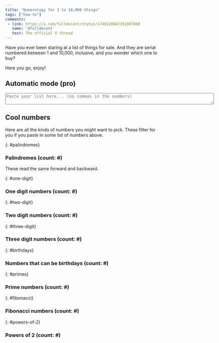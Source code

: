 ```yaml
---
title: "Numerology for 1 to 10,000 things"
tags: ["how-to"]
comments:
 - link: https://x.com/fulldecent/status/1740120842351087868
   name: '@fulldecent'
   text: The official X thread
---
```


Have you ever been staring at a list of things for sale. And they are serial numbered between 1 and 10,000, inclusive, and you wonder which one to buy?

Here you go, enjoy!

## Automatic mode <span class="text-primary">(pro)</span>

<textarea id="input" rows="2" cols="80" class="form-control" placeholder="Paste your list here... (no commas in the numbers)"></textarea>

## Cool numbers

Here are all the kinds of numbers you might want to pick. These filter for you if you paste in some list of numbers above.

{: #palindromes}

### Palindromes <span class="count">(count: #)</span>

These read the same forward and backward.

<span class="list"></span>

{: #one-digit}

### One digit numbers <span class="count">(count: #)</span>

<span class="list"></span>

{: #two-digit}

### Two digit numbers <span class="count">(count: #)</span>

<span class="list"></span>

{: #three-digit}

### Three digit numbers <span class="count">(count: #)</span>

<span class="list"></span>

{: #birthdays}

### Numbers that can be birthdays <span class="count">(count: #)</span>

<span class="list"></span>

{: #primes}

### Prime numbers <span class="count">(count: #)</span>

<span class="list"></span>

{: #fibonacci}

### Fibonacci numbers <span class="count">(count: #)</span>

<span class="list"></span>

{: #powers-of-2}

### Powers of 2 <span class="count">(count: #)</span>

<span class="list"></span>

<script>
    // All numbers
    const oneToTenThousand = Array.from(Array(10000).keys()).map(x => x + 1);

    // Precalculate lists
    const allPalindromes = oneToTenThousand.filter(x => x.toString() === x.toString().split('').reverse().join(''));
    const allOneDigit = oneToTenThousand.filter(x => x.toString().length === 1);
    const allTwoDigit = oneToTenThousand.filter(x => x.toString().length === 2);
    const allThreeDigit = oneToTenThousand.filter(x => x.toString().length === 3);
    const allBirthdays = oneToTenThousand.filter(x => {
        const regexMonth = /([1-9]|1[012])/;
        const regexDay = /(0?[1-9]|[12][0-9]|3[01])/;
        const regex = new RegExp(`^${regexMonth.source}${regexDay.source}$`);
        if (regex.test(x.toString())) return true;
    });
    const allPrimes = oneToTenThousand.filter(x => {
        if (x === 1) return false;
        if (x === 2) return true;
        if (x % 2 === 0) return false;
        for (let i = 3; i <= Math.sqrt(x); i += 2) {
            if (x % i === 0) return false;
        }
        return true;
    });
    const allFibonacci = oneToTenThousand.filter(x => {
        if (x === 1) return true;
        let a = 1;
        let b = 1;
        while (b < x) {
            const temp = b;
            b = a + b;
            a = temp;
        }
        return b === x;
    });
    const allPowersOf2 = oneToTenThousand.filter(x => {
        let a = 1;
        while (a < x) {
            a *= 2;
        }
        return a === x;
    });

    const input = document.getElementById('input');
    const palindromes = document.getElementById('palindromes');
    const oneDigit = document.getElementById('one-digit');
    const twoDigit = document.getElementById('two-digit');
    const threeDigit = document.getElementById('three-digit');
    const birthdays = document.getElementById('birthdays');
    const primes = document.getElementById('primes');
    const fibonacci = document.getElementById('fibonacci');
    const powersOf2 = document.getElementById('powers-of-2');

    /// @param {int[]} list
    function update(list) {
        palindromes.querySelector('.count').innerHTML = `(count: ${allPalindromes.filter(x => list.includes(x)).length})`;
        palindromes.nextElementSibling.innerHTML = allPalindromes.filter(x => list.includes(x)).join(', ');
        oneDigit.querySelector('.count').innerHTML = `(count: ${allOneDigit.filter(x => list.includes(x)).length})`;
        oneDigit.nextElementSibling.innerHTML = allOneDigit.filter(x => list.includes(x)).join(', ');
        twoDigit.querySelector('.count').innerHTML = `(count: ${allTwoDigit.filter(x => list.includes(x)).length})`;
        twoDigit.nextElementSibling.innerHTML = allTwoDigit.filter(x => list.includes(x)).join(', ');
        threeDigit.querySelector('.count').innerHTML = `(count: ${allThreeDigit.filter(x => list.includes(x)).length})`;
        threeDigit.nextElementSibling.innerHTML = allThreeDigit.filter(x => list.includes(x)).join(', ');
        birthdays.querySelector('.count').innerHTML = `(count: ${allBirthdays.filter(x => list.includes(x)).length})`;
        birthdays.nextElementSibling.innerHTML = allBirthdays.filter(x => list.includes(x)).join(', ');
        primes.querySelector('.count').innerHTML = `(count: ${allPrimes.filter(x => list.includes(x)).length})`;
        primes.nextElementSibling.innerHTML = allPrimes.filter(x => list.includes(x)).join(', ');
        fibonacci.querySelector('.count').innerHTML = `(count: ${allFibonacci.filter(x => list.includes(x)).length})`;
        fibonacci.nextElementSibling.innerHTML = allFibonacci.filter(x => list.includes(x)).join(', ');
        powersOf2.querySelector('.count').innerHTML = `(count: ${allPowersOf2.filter(x => list.includes(x)).length})`;
        powersOf2.nextElementSibling.innerHTML = allPowersOf2.filter(x => list.includes(x)).join(', ');
    }

    input.addEventListener('input', () => {
        // split on newlines, commas, any whitespace
        const list = input.value.split(/[\n, ]+/).map(x => parseInt(x)).filter(x => !isNaN(x));

        update(list);
    });

    update(oneToTenThousand);
</script>
